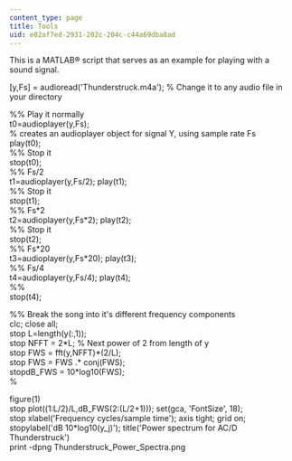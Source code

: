 ```yaml
---
content_type: page
title: Tools
uid: e02af7ed-2931-202c-204c-c44a69dba8ad
---
```


This is a MATLAB® script that serves as an example for playing with a sound signal.

\[y,Fs\] = audioread('Thunderstruck.m4a'); % Change it to any audio file in your directory

%% Play it normally  
t0=audioplayer(y,Fs);  
% creates an audioplayer object for signal Y, using sample rate Fs  
play(t0);  
%% Stop it  
stop(t0);  
%% Fs/2  
t1=audioplayer(y,Fs/2); play(t1);  
%% Stop it  
stop(t1);  
%% Fs\*2  
t2=audioplayer(y,Fs\*2); play(t2);  
%% Stop it  
stop(t2);  
%% Fs\*20  
t3=audioplayer(y,Fs\*20); play(t3);  
%% Fs/4  
t4=audioplayer(y,Fs/4); play(t4);  
%%  
stop(t4);

%% Break the song into it's different frequency components  
clc; close all;  
stop L=length(y(:,1));  
stop NFFT = 2\*L; % Next power of 2 from length of y  
stop FWS = fft(y,NFFT)\*(2/L);  
stop FWS = FWS .\* conj(FWS);  
stopdB\_FWS = 10\*log10(FWS);  
%

figure(1)  
stop plot((1:L/2)/L,dB\_FWS(2:(L/2+1))); set(gca, 'FontSize', 18);  
stop xlabel('Frequency cycles/sample time'); axis tight; grid on;  
stopylabel('dB 10\*log10(y\_j)'); title('Power spectrum for AC/D Thunderstruck')  
print -dpng Thunderstruck\_Power\_Spectra.png